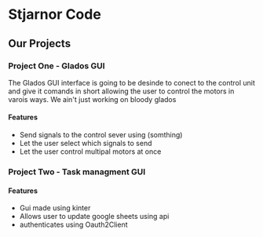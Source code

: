 
# Stjarnor Code

## Our Projects

### Project One - Glados GUI

The Glados GUI interface is going to be desinde to conect to the control unit and give it comands in short allowing the user to control the motors in varois ways.
We ain't just working on bloody glados

#### Features

- Send signals to the control sever using (somthing)
- Let the user select which signals to send
- Let the user control multipal motors at once


### Project Two - Task managment GUI


#### Features

- Gui made using kinter
- Allows user to update google sheets using api
- authenticates using Oauth2Client
